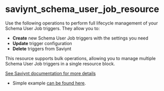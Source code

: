 # saviynt_schema_user_job_resource

Use the following operations to perform full lifecycle management of your Schema User Job triggers. They allow you to:

- **Create** new Schema User Job triggers with the settings you need  
- **Update** trigger configuration
- **Delete** triggers from Saviynt

This resource supports bulk operations, allowing you to manage multiple Schema User Job triggers in a single resource block.

[See Saviynt documentation for more details](https://docs.saviyntcloud.com/bundle/EIC-Admin-v23x/page/Content/Chapter10-Job-Control-Panel/Adding-a-new-job.htm)

- Simple example [can be found here](./resource.tf).
